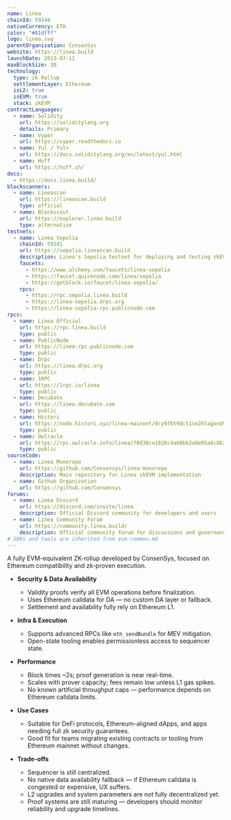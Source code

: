 ```yaml
---
name: Linea
chainId: 59144
nativeCurrency: ETH
color: "#61dfff"
logo: linea.svg
parentOrganization: ConsenSys
website: https://linea.build
launchDate: 2023-07-11
maxBlockSize: 30
technology:
  type: zk Rollup
  settlementLayer: Ethereum
  isL2: true
  isEVM: true
  stack: zkEVM
contractLanguages:
  - name: Solidity
    url: https://soliditylang.org
    details: Primary
  - name: Vyper
    url: https://vyper.readthedocs.io
  - name: Yul / Yul+
    url: https://docs.soliditylang.org/en/latest/yul.html
  - name: Huff
    url: https://huff.sh/
docs:
  - https://docs.linea.build/
blockscanners:
  - name: Lineascan
    url: https://lineascan.build
    type: official
  - name: Blockscout
    url: https://explorer.linea.build
    type: alternative
testnets:
  - name: Linea Sepolia
    chainId: 59141
    url: https://sepolia.lineascan.build
    description: Linea's Sepolia testnet for deploying and testing zkEVM applications.
    faucets:
      - https://www.alchemy.com/faucets/linea-sepolia
      - https://faucet.quicknode.com/linea/sepolia
      - https://getblock.io/faucet/linea-sepolia/
    rpcs:
      - https://rpc.sepolia.linea.build
      - https://linea-sepolia.drpc.org
      - https://linea-sepolia-rpc.publicnode.com
rpcs:
  - name: Linea Official
    url: https://rpc.linea.build
    type: public
  - name: PublicNode
    url: https://linea-rpc.publicnode.com
    type: public
  - name: Drpc
    url: https://linea.drpc.org
    type: public
  - name: 1RPC
    url: https://1rpc.io/linea
    type: public
  - name: Decubate
    url: https://linea.decubate.com
    type: public
  - name: Histori
    url: https://node.histori.xyz/linea-mainnet/8ry9f6t9dct1se2hlagxnd9n2a
    type: public
  - name: Owlracle
    url: https://rpc.owlracle.info/linea/70d38ce1826c4a60bb2a8e05a6c8b20f
    type: public
sourceCode:
  - name: Linea Monorepo
    url: https://github.com/Consensys/linea-monorepo
    description: Main repository for Linea zkEVM implementation
  - name: Github Organization
    url: https://github.com/Consensys
forums:
  - name: Linea Discord
    url: https://discord.com/invite/linea
    description: Official Discord community for developers and users
  - name: Linea Community Forum
    url: https://community.linea.build/
    description: Official community forum for discussions and governance
# SDKs and tools are inherited from evm-common.md
---
```


A fully EVM-equivalent ZK-rollup developed by ConsenSys, focused on Ethereum compatibility and zk-proven execution.

- **Security & Data Availability**  
  - Validity proofs verify all EVM operations before finalization.  
  - Uses Ethereum calldata for DA — no custom DA layer or fallback.  
  - Settlement and availability fully rely on Ethereum L1.

- **Infra & Execution**  
  - Supports advanced RPCs like `eth_sendBundle` for MEV mitigation.  
  - Open-state tooling enables permissionless access to sequencer state.

- **Performance**  
  - Block times ~2s; proof generation is near real-time.  
  - Scales with prover capacity; fees remain low unless L1 gas spikes.  
  - No known artificial throughput caps — performance depends on Ethereum calldata limits.

- **Use Cases**  
  - Suitable for DeFi protocols, Ethereum-aligned dApps, and apps needing full zk security guarantees.  
  - Good fit for teams migrating existing contracts or tooling from Ethereum mainnet without changes.

- **Trade-offs**  
  - Sequencer is still centralized.  
  - No native data availability fallback — if Ethereum calldata is congested or expensive, UX suffers.  
  - L2 upgrades and system parameters are not fully decentralized yet.  
  - Proof systems are still maturing — developers should monitor reliability and upgrade timelines.